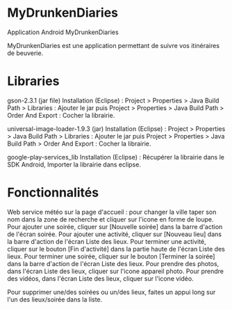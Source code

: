 MyDrunkenDiaries
================

Application Android MyDrunkenDiaries

MyDrunkenDiaries est une application permettant de suivre vos itinéraires de
beuverie.

Libraries
================
gson-2.3.1 (jar file)
Installation (Eclipse) : Project > Properties > Java Build Path > Libraries : Ajouter le jar puis
Project > Properties > Java Build Path > Order And Export : Cocher la librairie.

universal-image-loader-1.9.3 (jar)
Installation (Eclipse) : Project > Properties > Java Build Path > Libraries : Ajouter le jar puis
Project > Properties > Java Build Path > Order And Export : Cocher la librairie.

google-play-services_lib
Installation (Eclipse) : Récupérer la librairie dans le SDK Android, Importer la librairie dans eclipse.

Fonctionnalités
================

Web service météo sur la page d'accueil : pour changer la ville taper son nom dans la zone de recherche
et cliquer sur l'icone en forme de loupe.
Pour ajouter une soirée, cliquer sur [Nouvelle soirée] dans la barre d'action de l'écran soirée.
Pour ajouter une activité, cliquer sur [Nouveau lieu] dans la barre d'action de l'écran Liste des lieux.
Pour terminer une activité, cliquer sur le bouton [Fin d'activité] dans la partie haute de l'écran Liste des lieux.
Pour terminer une soirée, cliquer sur le bouton [Terminer la soirée] dans la barre d'action de l'écran Liste des lieux.
Pour prendre des photos, dans l'écran Liste des lieux, cliquer sur l'icone appareil photo.
Pour prendre des vidéos, dans l'écran Liste des lieux, cliquer sur l'icone vidéo.

Pour supprimer une/des soirées ou un/des lieux, faites un appui long sur l'un des lieux/soirée dans la liste.
